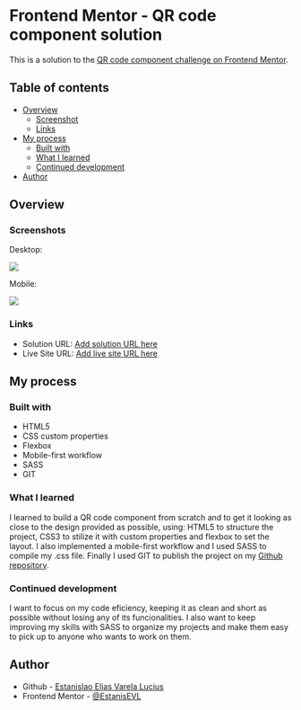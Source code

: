 # Frontend Mentor - QR code component solution

This is a solution to the [QR code component challenge on Frontend Mentor](https://www.frontendmentor.io/challenges/qr-code-component-iux_sIO_H). 

## Table of contents

- [Overview](#overview)
  - [Screenshot](#screenshot)
  - [Links](#links)
- [My process](#my-process)
  - [Built with](#built-with)
  - [What I learned](#what-i-learned)
  - [Continued development](#continued-development)
- [Author](#author)

## Overview

### Screenshots

Desktop:

![](Desktop-FrontendMentorQRcodecomponent.png)

Mobile:

![](Mobile-FrontendMentorQRcodecomponent.png)


### Links

- Solution URL: [Add solution URL here](https://github.com/EstanisEVL/qrcodecomponent)
- Live Site URL: [Add live site URL here](https://estanisevl.github.io/qrcodecomponent/)

## My process

### Built with

- HTML5
- CSS custom properties
- Flexbox
- Mobile-first workflow
- SASS
- GIT

### What I learned

I learned to build a QR code component from scratch and to get it looking as close to the design provided as possible, using: HTML5 to structure the project, CSS3 to stilize it with custom properties and flexbox to set the layout. I also implemented a mobile-first workflow and I used SASS to compile my .css file. Finally I used GIT to publish the project on my [Github repository](https://github.com/EstanisEVL).

### Continued development

I want to focus on my code eficiency, keeping it as clean and short as possible without losing any of its funcionalities. I also want to keep improving my skills with SASS to organize my projects and make them easy to pick up to anyone who wants to work on them.

## Author

- Github - [Estanislao Elias Varela Lucius](https://github.com/EstanisEVL)
- Frontend Mentor - [@EstanisEVL](https://www.frontendmentor.io/profile/EstanisEVL)
